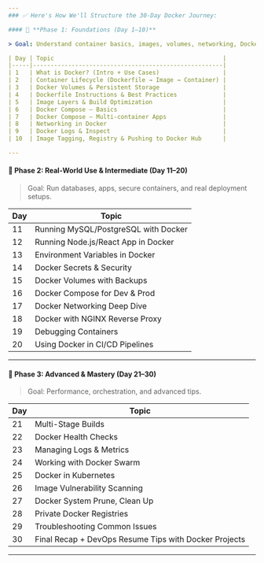```yaml
---
### ✅ Here's How We'll Structure the 30-Day Docker Journey:

#### 🔰 **Phase 1: Foundations (Day 1–10)**

> Goal: Understand container basics, images, volumes, networking, Dockerfiles.

| Day | Topic                                                |
|-----|------------------------------------------------------|
| 1   | What is Docker? (Intro + Use Cases)                  |
| 2   | Container Lifecycle (Dockerfile → Image → Container) |
| 3   | Docker Volumes & Persistent Storage                  |
| 4   | Dockerfile Instructions & Best Practices             |
| 5   | Image Layers & Build Optimization                    |
| 6   | Docker Compose – Basics                              |
| 7   | Docker Compose – Multi-container Apps                |
| 8   | Networking in Docker                                 |
| 9   | Docker Logs & Inspect                                |
| 10  | Image Tagging, Registry & Pushing to Docker Hub      |

---
```


#### 🚀 **Phase 2: Real-World Use & Intermediate (Day 11–20)**

> Goal: Run databases, apps, secure containers, and real deployment setups.

| Day | Topic                                |
|-----|--------------------------------------|
| 11  | Running MySQL/PostgreSQL with Docker |
| 12  | Running Node.js/React App in Docker  |
| 13  | Environment Variables in Docker      |
| 14  | Docker Secrets & Security            |
| 15  | Docker Volumes with Backups          |
| 16  | Docker Compose for Dev & Prod        |
| 17  | Docker Networking Deep Dive          |
| 18  | Docker with NGINX Reverse Proxy      |
| 19  | Debugging Containers                 |
| 20  | Using Docker in CI/CD Pipelines      |

---

#### 🧠 **Phase 3: Advanced & Mastery (Day 21–30)**

> Goal: Performance, orchestration, and advanced tips.

| Day | Topic                                                 |
|-----|-------------------------------------------------------|
| 21  | Multi-Stage Builds                                    |
| 22  | Docker Health Checks                                  |
| 23  | Managing Logs & Metrics                               |
| 24  | Working with Docker Swarm                             |
| 25  | Docker in Kubernetes                                  |
| 26  | Image Vulnerability Scanning                          |
| 27  | Docker System Prune, Clean Up                         |
| 28  | Private Docker Registries                             |
| 29  | Troubleshooting Common Issues                         |
| 30  | Final Recap + DevOps Resume Tips with Docker Projects |

---
